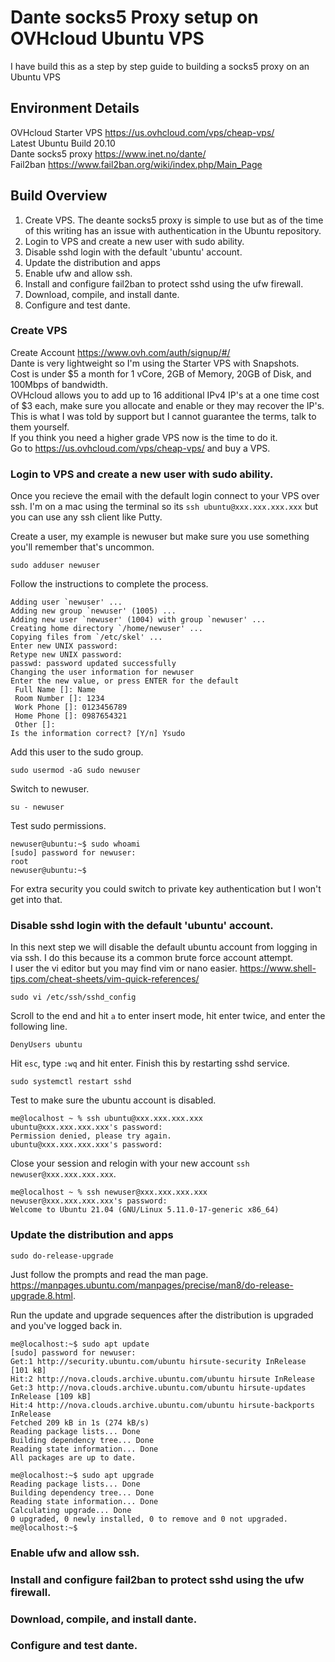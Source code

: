 # Dante socks5 Proxy setup on OVHcloud Ubuntu VPS
I have build this as a step by step guide to building a socks5 proxy on an Ubuntu VPS

## Environment Details

OVHcloud Starter VPS https://us.ovhcloud.com/vps/cheap-vps/  
Latest Ubuntu Build 20.10  
Dante socks5 proxy https://www.inet.no/dante/  
Fail2ban https://www.fail2ban.org/wiki/index.php/Main_Page  

## Build Overview

1) Create VPS. The deante socks5 proxy is simple to use but as of the time of this writing has an issue with authentication in the Ubuntu repository.
2) Login to VPS and create a new user with sudo ability. 
3) Disable sshd login with the default 'ubuntu' account.
4) Update the distribution and apps
5) Enable ufw and allow ssh.
6) Install and configure fail2ban to protect sshd using the ufw firewall.
7) Download, compile, and install dante. 
8) Configure and test dante.

### Create VPS

Create Account https://www.ovh.com/auth/signup/#/  
Dante is very lightweight so I'm using the Starter VPS with Snapshots.  
Cost is under $5 a month for 1 vCore, 2GB of Memory, 20GB of Disk, and 100Mbps of bandwidth.   
OVHcloud allows you to add up to 16 additional IPv4 IP's at a one time cost of $3 each, make sure you allocate and enable or they may recover the IP's. This is what I was told by support but I cannot guarantee the terms, talk to them yourself.  
If you think you need a higher grade VPS now is the time to do it.  
Go to https://us.ovhcloud.com/vps/cheap-vps/ and buy a VPS.

### Login to VPS and create a new user with sudo ability. 

Once you recieve the email with the default login connect to your VPS over ssh. I'm on a mac using the terminal so its `ssh ubuntu@xxx.xxx.xxx.xxx` but you can use any ssh client like Putty.  

Create a user, my example is newuser but make sure you use something you'll remember that's uncommon.
```
sudo adduser newuser
```

Follow the instructions to complete the process.
```
Adding user `newuser' ...
Adding new group `newuser' (1005) ...
Adding new user `newuser' (1004) with group `newuser' ...
Creating home directory `/home/newuser' ...
Copying files from `/etc/skel' ...
Enter new UNIX password: 
Retype new UNIX password: 
passwd: password updated successfully
Changing the user information for newuser
Enter the new value, or press ENTER for the default
 Full Name []: Name                
 Room Number []: 1234
 Work Phone []: 0123456789
 Home Phone []: 0987654321
 Other []: 
Is the information correct? [Y/n] Ysudo
```

Add this user to the sudo group.
```
sudo usermod -aG sudo newuser
```

Switch to newuser.

```
su - newuser
```

Test sudo permissions.

```
newuser@ubuntu:~$ sudo whoami
[sudo] password for newuser: 
root
newuser@ubuntu:~$ 
```

For extra security you could switch to private key authentication but I won't get into that. 


### Disable sshd login with the default 'ubuntu' account.

In this next step we will disable the default ubuntu account from logging in via ssh. I do this because its a common brute force account attempt.  
I user the vi editor but you may find vim or nano easier.
https://www.shell-tips.com/cheat-sheets/vim-quick-references/

```
sudo vi /etc/ssh/sshd_config
```

Scroll to the end and hit `a` to enter insert mode, hit enter twice, and enter the following line.

```
DenyUsers ubuntu
```

Hit `esc`, type `:wq` and hit enter. Finish this by restarting sshd service.

```
sudo systemctl restart sshd
```

Test to make sure the ubuntu account is disabled.

```
me@localhost ~ % ssh ubuntu@xxx.xxx.xxx.xxx
ubuntu@xxx.xxx.xxx.xxx's password: 
Permission denied, please try again.
ubuntu@xxx.xxx.xxx.xxx's password: 

```

Close your session and relogin with your new account `ssh newuser@xxx.xxx.xxx.xxx`. 

```
me@localhost ~ % ssh newuser@xxx.xxx.xxx.xxx
newuser@xxx.xxx.xxx.xxx's password: 
Welcome to Ubuntu 21.04 (GNU/Linux 5.11.0-17-generic x86_64)
```

### Update the distribution and apps

```
sudo do-release-upgrade
```

Just follow the prompts and read the man page. https://manpages.ubuntu.com/manpages/precise/man8/do-release-upgrade.8.html. 

Run the update and upgrade sequences after the distribution is upgraded and you've logged back in.

```
me@localhost:~$ sudo apt update
[sudo] password for newuser: 
Get:1 http://security.ubuntu.com/ubuntu hirsute-security InRelease [101 kB]
Hit:2 http://nova.clouds.archive.ubuntu.com/ubuntu hirsute InRelease           
Get:3 http://nova.clouds.archive.ubuntu.com/ubuntu hirsute-updates InRelease [109 kB]
Hit:4 http://nova.clouds.archive.ubuntu.com/ubuntu hirsute-backports InRelease
Fetched 209 kB in 1s (274 kB/s)
Reading package lists... Done
Building dependency tree... Done
Reading state information... Done
All packages are up to date.
```
```
me@localhost:~$ sudo apt upgrade
Reading package lists... Done
Building dependency tree... Done
Reading state information... Done
Calculating upgrade... Done
0 upgraded, 0 newly installed, 0 to remove and 0 not upgraded.
me@localhost:~$ 
```

### Enable ufw and allow ssh.

### Install and configure fail2ban to protect sshd using the ufw firewall.

### Download, compile, and install dante. 

### Configure and test dante.
